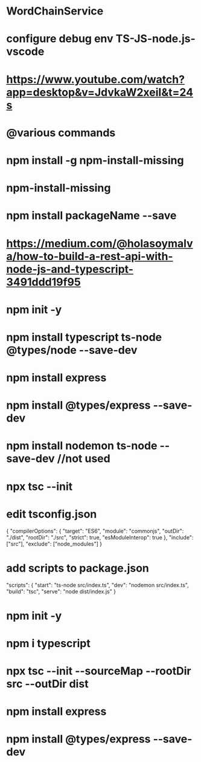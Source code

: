 # WordChainService

# configure debug env TS-JS-node.js-vscode
# https://www.youtube.com/watch?app=desktop&v=JdvkaW2xeiI&t=24s

# @various commands
# npm install -g npm-install-missing
# npm-install-missing
# npm install packageName --save

# https://medium.com/@holasoymalva/how-to-build-a-rest-api-with-node-js-and-typescript-3491ddd19f95


# npm init -y
# npm install typescript ts-node @types/node --save-dev
# npm install express
# npm install @types/express --save-dev
# npm install nodemon ts-node --save-dev //not used
# npx tsc --init
# edit tsconfig.json
{
  "compilerOptions": {
    "target": "ES6",
    "module": "commonjs",
    "outDir": "./dist",
    "rootDir": "./src",
    "strict": true,
    "esModuleInterop": true
  },
  "include": ["src"],
  "exclude": ["node_modules"]
}
# add scripts to package.json
"scripts": {
  "start": "ts-node src/index.ts",
  "dev": "nodemon src/index.ts",
  "build": "tsc",
  "serve": "node dist/index.js"
}


# npm init -y
# npm i typescript
# npx tsc --init --sourceMap --rootDir src --outDir dist
# npm install express
# npm install @types/express --save-dev